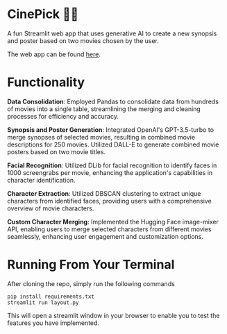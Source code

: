 # CinePick 🍿🎥

A fun Streamlit web app that uses generative AI to create a new synopsis and poster based on two movies chosen by the user.

The web app can be found [here](https://cinepick-front.streamlit.app/).

# Functionality
**Data Consolidation**: Employed Pandas to consolidate data from hundreds of movies into a single table, streamlining the merging and cleaning processes for efficiency and accuracy.

**Synopsis and Poster Generation**: Integrated OpenAI's GPT-3.5-turbo to merge synopses of selected movies, resulting in combined movie descriptions for 250 movies. Utilized DALL-E to generate combined movie posters based on two movie titles.

**Facial Recognition**: Utilized DLib for facial recognition to identify faces in 1000 screengrabs per movie, enhancing the application's capabilities in character identification.

**Character Extraction**: Utilized DBSCAN clustering to extract unique characters from identified faces, providing users with a comprehensive overview of movie characters.

**Custom Character Merging**: Implemented the Hugging Face image-mixer API, enabling users to merge selected characters from different movies seamlessly, enhancing user engagement and customization options.

# Running From Your Terminal
After cloning the repo, simply run the following commands

```
pip install requirements.txt
streamlit run layout.py
```

This will open a streamlit window in your browser to enable you to test the features you have implemented.
